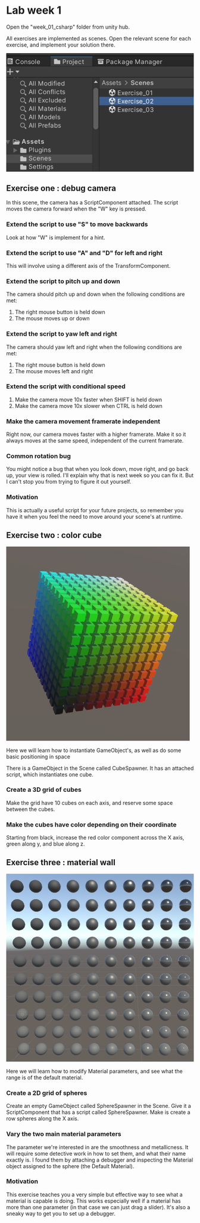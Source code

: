 # Lab week 1

 Open the "week_01_csharp" folder from unity hub.

 All exercises are implemented as scenes. Open the relevant scene for each exercise, and implement your solution there.
 
 ![Scene Window](description_images/01_scenes.png)

 ## Exercise one : debug camera

 In this scene, the camera has a ScriptComponent attached. The script moves the camera forward when the "W" key is pressed. 

 ### Extend the script to use "S" to move backwards
 
 Look at how "W" is implement for a hint.

 ### Extend the script to use "A" and "D" for left and right
 
 This will involve using a different axis of the TransformComponent.

 ### Extend the script to pitch up and down

 The camera should pitch up and down when the following conditions are met:

 1. The right mouse button is held down
 2. The mouse moves up or down

 ### Extend the script to yaw left and right

 The camera should yaw left and right when the following conditions are met:

 1. The right mouse button is held down
 2. The mouse moves left and right

 ### Extend the script with conditional speed

 1. Make the camera move 10x faster when SHIFT is held down
 2. Make the camera move 10x slower when CTRL is held down

 ### Make the camera movement framerate independent

 Right now, our camera moves faster with a higher framerate. Make it so it always moves at the same speed, independent of the current framerate.

 ### Common rotation bug

 You might notice a bug that when you look down, move right, and go back up, your view is rolled. I'll explain why that is next week so you can fix it. But I can't stop you from trying to figure it out yourself.

 ### Motivation

 This is actually a useful script for your future projects, so remember you have it when you feel the need to move around your scene's at runtime.

 ## Exercise two : color cube

 ![Color cubes](description_images/01_color_cube.png)


 Here we will learn how to instantiate GameObject's, as well as do some basic positioning in space

 There is a GameObject in the Scene called CubeSpawner. It has an attached script, which instantiates one cube. 

 ### Create a 3D grid of cubes

 Make the grid have 10 cubes on each axis, and reserve some space between the cubes.

 ### Make the cubes have color depending on their coordinate

 Starting from black, increase the red color component across the X axis, green along y, and blue along z. 

 ##  Exercise three : material wall

 ![Material wall](description_images/01_material.png)

 Here we will learn how to modify Material parameters, and see what the range is of the default material.

  ### Create a 2D grid of spheres

 Create an empty GameObject called SphereSpawner in the Scene. Give it a ScriptComponent that has a script called SphereSpawner. Make is create a row spheres along the X  axis.

 ### Vary the two main material parameters

 The parameter we're interested in are the smoothness and metallicness. It will require some detective work in how to set them, and what their name exactly is. I found them by attaching a debugger and inspecting the Material object assigned to the sphere (the Default Material).

 ### Motivation 

 This exercise teaches you a very simple but effective way to see what a material is capable is doing. This works especially well if a material has more than one parameter (in that case we can just drag a slider). It's also a sneaky way to get you to set up a debugger.
 